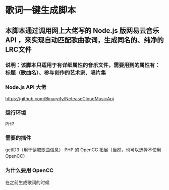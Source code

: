 # 歌词一键生成脚本

## 本脚本通过调用网上大佬写的 Node.js 版网易云音乐 API ，来实现自动匹配歌曲歌词，生成同名的、纯净的LRC文件

### 说明：该脚本只适用于有详细属性的音乐文件，需要用到的属性有：标题（歌曲名）、参与创作的艺术家、唱片集

### Node.js API 大佬
https://github.com/Binaryify/NeteaseCloudMusicApi

### 运行环境
PHP

### 需要的插件
getID3（用于读取歌曲信息）
PHP 的 OpenCC 拓展（当然，也可以选择不使用 OpenCC）

### 为什么要用 OpenCC
在之前生成歌词的时候
